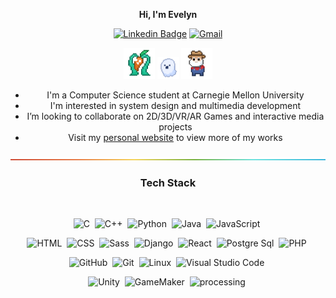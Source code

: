 <div align="center">

<b> Hi, I'm Evelyn</b>

<div align="center">
         

[![Linkedin Badge](https://img.shields.io/badge/Linkedin-black?style=flat-square&logo=Linkedin&logoColor=white&link=https://www.linkedin.com/in/zhixuan-wu126/)](https://www.linkedin.com/in/zhixuan-wu126/) [![Gmail](https://img.shields.io/badge/Email-black?color=black&logo=gmail&logoColor=white)](mailto:zhixuanw@andrew.cmu.edu)
         
<img src="images/carrot-walking.gif" 
         alt="profile"
         height="50"
         width="50" />
<img src="images/ghost.GIF" 
         alt="profile"
         height="35"
         width="35" />
<img src="images/farmer-chasing.GIF" 
         alt="profile"
         height="50"
         width="50" />

<!--
**zhixuanevelynwu/zhixuanevelynwu** is a ✨ _special_ ✨ repository because its `README.md` (this file) appears on your GitHub profile.

Here are some ideas to get you started:

- 🔭 I’m currently working on ...
- 🌱 I’m currently learning ...
- 👯 I’m looking to collaborate on ...
- 🤔 I’m looking for help with ...
- 💬 Ask me about ...
- 📫 How to reach me: ...
- 😄 Pronouns: ...
- ⚡ Fun fact: ...
-->
- I'm a Computer Science student at Carnegie Mellon University
- I'm interested in system design and multimedia development
- I’m looking to collaborate on 2D/3D/VR/AR Games and interactive media projects
- Visit my [personal website](http://33v335.com/) to view more of my works

</div>

<div align="center">
  <img src="https://raw.githubusercontent.com/codinasion/.github/master/assets/rainbow-hr.png" alt="rainbow hr" width="100%" height="70%">
</div>

<div align="center">

### Tech Stack

<br>

![C](https://img.shields.io/badge/-C-000000?style=flat&logo=C)&nbsp;
![C++](https://img.shields.io/badge/-C++-000000?style=flat&logo=C%2B%2B&logoColor=00599C)&nbsp;
![Python](https://img.shields.io/badge/-Python-000000?style=flat&logo=python)&nbsp;
![Java](https://img.shields.io/badge/-Java-000000?style=flat&logo=Java&logoColor=FFA518)&nbsp;
![JavaScript](https://img.shields.io/badge/-JavaScript-000000?style=flat&logo=javascript)&nbsp;

![HTML](https://img.shields.io/badge/-HTML-000000?style=flat&logo=HTML5)&nbsp;
![CSS](https://img.shields.io/badge/-CSS-000000?style=flat&logo=CSS3&logoColor=1572B6)&nbsp;
![Sass](https://img.shields.io/badge/-Sass-000000?style=flat&logo=sass&logoColor=563D7C)&nbsp;
![Django](https://img.shields.io/badge/-Django-000000?style=flat&logo=django&logoColor=092E20)&nbsp;
![React](https://img.shields.io/badge/-React-000000?style=flat&logo=react)&nbsp;
![Postgre Sql](https://img.shields.io/badge/-Postgres-000000?style=flat&logo=postgresql&logoColor=0064a5)&nbsp;
![PHP](https://img.shields.io/badge/-PHP-000000?style=flat&logo=php)&nbsp;

![GitHub](https://img.shields.io/badge/-GitHub-000000?style=flat&logo=github)&nbsp;
![Git](https://img.shields.io/badge/-Git-000000?style=flat&logo=git)&nbsp;
![Linux](https://img.shields.io/badge/-Linux-000000?style=flat&logo=linux)&nbsp;
![Visual Studio Code](https://img.shields.io/badge/-Visual%20Studio%20Code-000000?style=flat&logo=visual-studio-code&logoColor=007ACC)&nbsp;

![Unity](https://img.shields.io/badge/-Unity-000000?style=flat&logo=unity)&nbsp;
![GameMaker](https://img.shields.io/badge/-GameMaker-000000?style=flat&logo=gamemaker)&nbsp;
![processing](https://img.shields.io/badge/-Processing-000000?style=flat&logo=processing)&nbsp;

</div>

